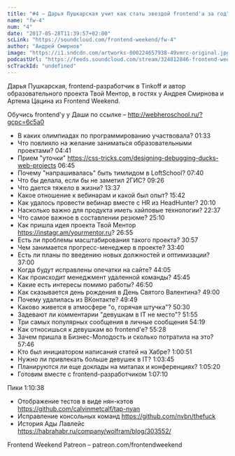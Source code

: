 ```yaml
---
title: "#4 – Дарья Пушкарская учит как стать звездой frontend'а за год"
name: "fw-4"
num: "4"
date: "2017-05-28T11:39:57+02:00"
scLink: "https://soundcloud.com/frontend-weekend/fw-4"
author: "Андрей Смирнов"
image: "https://i1.sndcdn.com/artworks-000224657938-49vmrc-original.jpg"
podcastUrl: "https://feeds.soundcloud.com/stream/324812846-frontend-weekend-fw-4.m4a"
scTrackId: "undefined"
---
```

Дарья Пушкарская, frontend-разработчик в Tinkoff и автор образовательного проекта Твой Ментор, в гостях у Андрея Смирнова и Артема Цацина из Frontend Weekend.

Обучись frontend'у у Даши по ссылке – http://webheroschool.ru/?gcpc=6c5a0

- В каких олимпиадах по программированию участвовала? <timecode sec="93">01:33</timecode>
- Что повлияло на желание заниматься образовательными проектами? <timecode sec="281">04:41</timecode>
- Прием "уточки" https://css-tricks.com/designing-debugging-ducks-web-projects <timecode sec="405">06:45</timecode>
- Почему "напрашивалась" быть тимлидом в LoftSchool? <timecode sec="460">07:40</timecode>
- Что бы делала, если бы не заметил 2ГИС? <timecode sec="566">09:26</timecode>
- Что дается тяжело в жизни? <timecode sec="817">13:37</timecode>
- Какое отношение к вебинарам и какой был опыт? <timecode sec="942">15:42</timecode>
- Как удалось провести вебинар вместе с HR из HeadHunter? <timecode sec="1210">20:10</timecode>
- Насколько важно для продукта иметь хайповые технологии? <timecode sec="1357">22:37</timecode>
- Что самое важное в составлении резюме? <timecode sec="1510">25:10</timecode>
- Как пришла идея проекта Твой Ментор https://instagr.am/yourmentor.ru? <timecode sec="1615">26:55</timecode>
- Есть ли проблемы масштабирования такого проекта? <timecode sec="1857">30:57</timecode>
- Чем занимается прогресс-менеджер в проекте? <timecode sec="2020">33:40</timecode>
- Есть ли планы по введению новых должностей и оптимизации? <timecode sec="2220">37:00</timecode>
- Когда будут исправлены опечатки на сайте? <timecode sec="2645">44:05</timecode>
- Как происходит менеджмент удаленной команды? <timecode sec="2745">45:45</timecode>
- Какие есть интересы помимо работы? <timecode sec="2810">46:50</timecode>
- Как сказывается день рождения в День Святого Валентина? <timecode sec="2940">49:00</timecode>
- Почему удалилась из ВКонтакте? <timecode sec="2989">49:49</timecode>
- Каково живется в атмосфере "о, горячая штучка"? <timecode sec="3030">50:30</timecode>
- Задевают ли комментарии "девушкам в IT не место"? <timecode sec="3115">51:55</timecode>
- Три самых популярных сообщения в личные сообщения <timecode sec="3259">54:19</timecode>
- Как относишься к девушкам во frontend'е? <timecode sec="3328">55:28</timecode>
- Зачем пришла в Бизнес-Молодость и сколько потратила на это? <timecode sec="3466">57:46</timecode>
- Кто был инициатором написания статей на Хабре? <timecode sec="3651">1:00:51</timecode>
- Нужно ли привлекать больше девушек в IT? <timecode sec="3825">1:03:45</timecode>
- Планируются ли еще доклады на митапах и конференциях? <timecode sec="3920">1:05:20</timecode>
- Готовим вместе с frontend-разработчиком <timecode sec="4030">1:07:10</timecode>

Пики <timecode sec="4238">1:10:38</timecode>
- Отображение тестов в виде нян-кэтов https://github.com/calvinmetcalf/tap-nyan
- Исправление консольных команд https://github.com/nvbn/thefuck
- История Ады Лавлейс https://habrahabr.ru/company/wolfram/blog/303552/

Frontend Weekend Patreon – patreon.com/frontendweekend